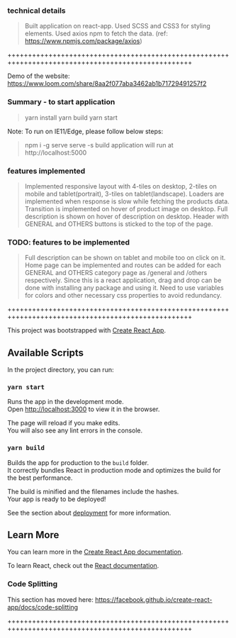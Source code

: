 ### technical details
> Built application on react-app.
> Used SCSS and CSS3 for styling elements.
> Used axios npm to fetch the data. (ref: https://www.npmjs.com/package/axios)

+++++++++++++++++++++++++++++++++++++++++++++++++++++++++++++++++++++++++++++++++++++++++++++++++++

Demo of the website: https://www.loom.com/share/8aa2f077aba3462ab1b71729491257f2

### Summary - to start application
> yarn install
> yarn build
> yarn start 

Note: To run on IE11/Edge, please follow below steps: 
> npm i -g serve
> serve -s build
application will run at http://localhost:5000

### features implemented
> Implemented responsive layout with 4-tiles on desktop, 2-tiles on mobile and tablet(portrait), 3-tiles on tablet(landscape).
> Loaders are implemented when response is slow while fetching the products data.
> Transition is implemented on hover of product image on desktop.
> Full description is shown on hover of description on desktop.
> Header with GENERAL and OTHERS buttons is sticked to the top of the page.

### TODO: features to be implemented
> Full description can be shown on tablet and mobile too on click on it.
> Home page can be implemented and routes can be added for each GENERAL and OTHERS category page as /general and /others respectively.
> Since this is a react application, drag and drop can be done with installing any package and using it.
> Need to use variables for colors and other necessary css properties to avoid redundancy.

+++++++++++++++++++++++++++++++++++++++++++++++++++++++++++++++++++++++++++++++++++++++++++++++++++

This project was bootstrapped with [Create React App](https://github.com/facebook/create-react-app).

## Available Scripts

In the project directory, you can run:

### `yarn start`

Runs the app in the development mode.<br />
Open [http://localhost:3000](http://localhost:3000) to view it in the browser.

The page will reload if you make edits.<br />
You will also see any lint errors in the console.

### `yarn build`

Builds the app for production to the `build` folder.<br />
It correctly bundles React in production mode and optimizes the build for the best performance.

The build is minified and the filenames include the hashes.<br />
Your app is ready to be deployed!

See the section about [deployment](https://facebook.github.io/create-react-app/docs/deployment) for more information.

## Learn More

You can learn more in the [Create React App documentation](https://facebook.github.io/create-react-app/docs/getting-started).

To learn React, check out the [React documentation](https://reactjs.org/).

### Code Splitting

This section has moved here: https://facebook.github.io/create-react-app/docs/code-splitting

+++++++++++++++++++++++++++++++++++++++++++++++++++++++++++++++++++++++++++++++++++++++++++++++++++
